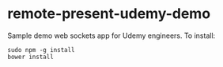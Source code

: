 remote-present-udemy-demo
=========================

Sample demo web sockets app for Udemy engineers. To install:

```
sudo npm -g install
bower install
```


